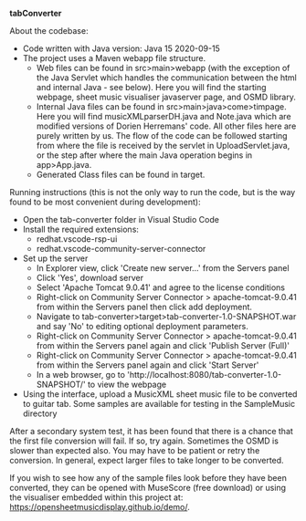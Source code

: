 **tabConverter**


About the codebase:
- Code written with Java version: Java 15 2020-09-15
- The project uses a Maven webapp file structure.
  - Web files can be found in src>main>webapp (with the exception of the Java Servlet which handles the communication between the html and internal Java - see below). Here you will find the starting webpage, sheet music visualiser javaserver page, and OSMD library.
  - Internal Java files can be found in src>main>java>come>timpage. Here you will find musicXMLparserDH.java and Note.java which are modified versions of Dorien Herremans' code. All other files here are purely written by us. The flow of the code can be followed starting from where the file is received by the servlet in UploadServlet.java, or the step after where the main Java operation begins in app>App.java.
  - Generated Class files can be found in target.


Running instructions (this is not the only way to run the code, but is the way found to be most convenient during development):
- Open the tab-converter folder in Visual Studio Code
- Install the required extensions:
  - redhat.vscode-rsp-ui
  - redhat.vscode-community-server-connector
- Set up the server
  - In Explorer view, click 'Create new server...' from the Servers panel
  - Click 'Yes', download server
  - Select 'Apache Tomcat 9.0.41' and agree to the license conditions
  - Right-click on Community Server Connector > apache-tomcat-9.0.41 from within the Servers panel then click add deployment. 
  - Navigate to tab-converter>target>tab-converter-1.0-SNAPSHOT.war and say 'No' to editing optional deployment parameters.
  - Right-click on Community Server Connector > apache-tomcat-9.0.41 from within the Servers panel again and click 'Publish Server (Full)'
  - Right-click on Community Server Connector > apache-tomcat-9.0.41 from within the Servers panel again and click 'Start Server'
  - In a web browser, go to 'http://localhost:8080/tab-converter-1.0-SNAPSHOT/' to view the webpage
- Using the interface, upload a MusicXML sheet music file to be converted to guitar tab. Some samples are available for testing in the SampleMusic directory

After a secondary system test, it has been found that there is a chance that the first file conversion will fail. If so, try again. Sometimes the OSMD is slower than expected also. You may have to be patient or retry the conversion. In general, expect larger files to take longer to be converted.

If you wish to see how any of the sample files look before they have been converted, they can be opened with MuseScore (free download) or using the visualiser embedded within this project at: https://opensheetmusicdisplay.github.io/demo/.